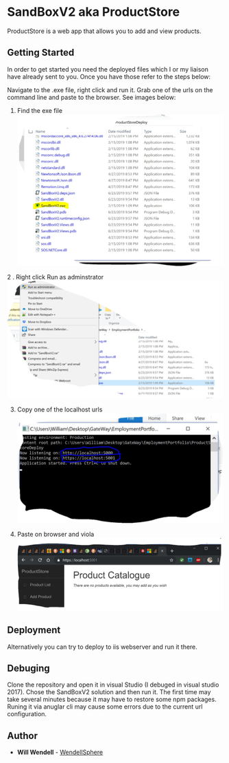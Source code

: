 # SandBoxV2 aka ProductStore

ProductStore is a web app that allows you to add and view products.

## Getting Started
In order to get started you need the deployed files which I or my liaison have already sent to you. Once you have those refer to the steps below:

Navigate to the .exe file, right click and run it. Grab one of the urls on the command line and paste to the browser. See images below:

1. Find the exe file
![alt text](https://github.com/WendellSphere/SandBoxV2/blob/master/SandBoxV2/InstructionsContent/ExePic.JPG)

2 . Right click Run as adminstrator
![alt text](https://github.com/WendellSphere/SandBoxV2/blob/master/SandBoxV2/InstructionsContent/ExePic2.JPG)

3. Copy one of the localhost urls
![alt text](https://github.com/WendellSphere/SandBoxV2/blob/master/SandBoxV2/InstructionsContent/ExePic3.JPG)

4. Paste on browser and viola
![alt text](https://github.com/WendellSphere/SandBoxV2/blob/master/SandBoxV2/InstructionsContent/exePic4.JPG)

## Deployment

Alternatively you can try to deploy to iis webserver and run it there.

## Debuging

Clone the repository and open it in visual Studio (I debuged in visual studio 2017). Chose the SandBoxV2 solution and then run it. The first time may take several minutes because it may have to restore some npm packages. Runing it via anuglar cli may cause some errors due to the current url configuration.

## Author

* **Will Wendell** - [WendellSphere](https://github.com/WendellSphere)




